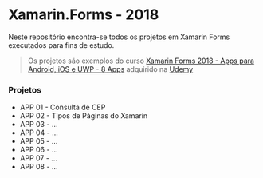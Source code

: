 # Xamarin.Forms - 2018

Neste repositório encontra-se todos os projetos em Xamarin Forms executados para fins de estudo.
> Os projetos são exemplos do curso [Xamarin Forms 2018 - Apps para Android, iOS e UWP - 8 Apps](https://www.udemy.com/xamarin-forms-2018-apps-para-android-ios-e-uwp-8-apps/) adquirido na [Udemy](https://www.udemy.com/)


### Projetos
- APP 01 - Consulta de CEP
- APP 02 - Tipos de Páginas do Xamarin
- APP 03 - ...
- APP 04 - ...
- APP 05 - ...
- APP 06 - ...
- APP 07 - ...
- APP 08 - ...
